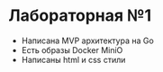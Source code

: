 # Лабораторная №1
* Написана MVP архитектура на Go
* Есть образы Docker MiniO
* Написаны  html и css стили 

